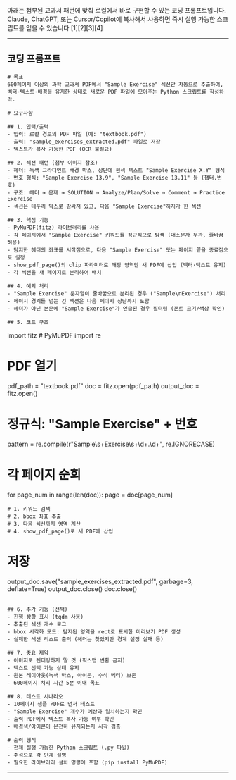 ﻿아래는 첨부된 교과서 패턴에 맞춰 로컬에서 바로 구현할 수 있는 코딩 프롬프트입니다. Claude, ChatGPT, 또는 Cursor/Copilot에 복사해서 사용하면 즉시 실행 가능한 스크립트를 얻을 수 있습니다.[1][2][3][4]

***

## 코딩 프롬프트

```
# 목표
600페이지 이상의 과학 교과서 PDF에서 "Sample Exercise" 섹션만 자동으로 추출하여, 
벡터·텍스트·배경을 유지한 상태로 새로운 PDF 파일에 모아주는 Python 스크립트를 작성하라.

# 요구사항

## 1. 입력/출력
- 입력: 로컬 경로의 PDF 파일 (예: "textbook.pdf")
- 출력: "sample_exercises_extracted.pdf" 파일로 저장
- 텍스트가 복사 가능한 PDF (OCR 불필요)

## 2. 섹션 패턴 (첨부 이미지 참조)
- 헤더: 녹색 그라디언트 배경 박스, 상단에 흰색 텍스트 "Sample Exercise X.Y" 형식
- 번호 형식: "Sample Exercise 13.9", "Sample Exercise 13.11" 등 (챕터.번호)
- 구조: 헤더 → 문제 → SOLUTION → Analyze/Plan/Solve → Comment → Practice Exercise
- 섹션은 테두리 박스로 감싸져 있고, 다음 "Sample Exercise"까지가 한 섹션

## 3. 핵심 기능
- PyMuPDF(fitz) 라이브러리를 사용
- 각 페이지에서 "Sample Exercise" 키워드를 정규식으로 탐색 (대소문자 무관, 줄바꿈 허용)
- 탐지한 헤더의 좌표를 시작점으로, 다음 "Sample Exercise" 또는 페이지 끝을 종료점으로 설정
- show_pdf_page()의 clip 파라미터로 해당 영역만 새 PDF에 삽입 (벡터·텍스트 유지)
- 각 섹션을 새 페이지로 분리하여 배치

## 4. 예외 처리
- "Sample Exercise" 문자열이 줄바꿈으로 분리된 경우 ("Sample\nExercise") 처리
- 페이지 경계를 넘는 긴 섹션은 다음 페이지 상단까지 포함
- 헤더가 아닌 본문에 "Sample Exercise"가 언급된 경우 필터링 (폰트 크기/색상 확인)

## 5. 코드 구조
```
import fitz  # PyMuPDF
import re

# PDF 열기
pdf_path = "textbook.pdf"
doc = fitz.open(pdf_path)
output_doc = fitz.open()

# 정규식: "Sample Exercise" + 번호
pattern = re.compile(r"Sample\s+Exercise\s+\d+\.\d+", re.IGNORECASE)

# 각 페이지 순회
for page_num in range(len(doc)):
    page = doc[page_num]
    
    # 1. 키워드 검색
    # 2. bbox 좌표 추출
    # 3. 다음 섹션까지 영역 계산
    # 4. show_pdf_page()로 새 PDF에 삽입
    
# 저장
output_doc.save("sample_exercises_extracted.pdf", garbage=3, deflate=True)
output_doc.close()
doc.close()
```

## 6. 추가 기능 (선택)
- 진행 상황 표시 (tqdm 사용)
- 추출된 섹션 개수 로그
- bbox 시각화 모드: 탐지된 영역을 rect로 표시한 미리보기 PDF 생성
- 실패한 섹션 리스트 출력 (헤더는 찾았지만 경계 설정 실패 등)

## 7. 중요 제약
- 이미지로 렌더링하지 말 것 (픽스맵 변환 금지)
- 텍스트 선택 가능 상태 유지
- 원본 레이아웃(녹색 박스, 아이콘, 수식 벡터) 보존
- 600페이지 처리 시간 5분 이내 목표

## 8. 테스트 시나리오
- 10페이지 샘플 PDF로 먼저 테스트
- "Sample Exercise" 개수가 예상과 일치하는지 확인
- 출력 PDF에서 텍스트 복사 가능 여부 확인
- 배경색/아이콘이 온전히 유지되는지 시각 검증

# 출력 형식
- 전체 실행 가능한 Python 스크립트 (.py 파일)
- 주석으로 각 단계 설명
- 필요한 라이브러리 설치 명령어 포함 (pip install PyMuPDF)
```

***
